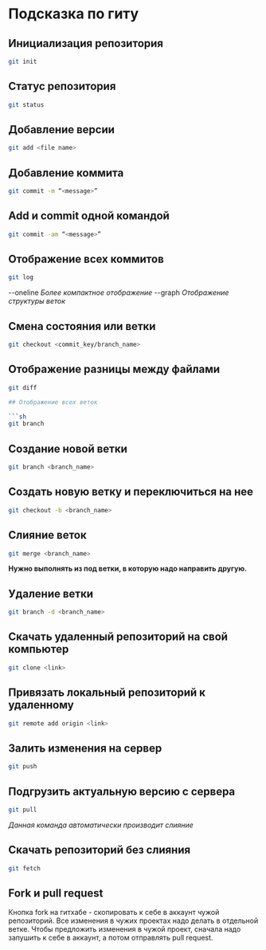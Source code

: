 # Подсказка по гиту

## Инициализация репозитория

```sh
git init
```

## Статус репозитория

```sh
git status
```

## Добавление версии

```sh
git add <file name> 
```

## Добавление коммита

```sh
git commit -m “<message>”
```

## Add и commit одной командой

```sh
git commit -am “<message>” 
```

## Отображение всех коммитов

```sh
git log
```
--oneline *Более компактное отображение*
--graph *Отображение структуры веток*

## Смена состояния или ветки

```sh
git checkout <commit_key/branch_name>
```

## Отображение разницы между файлами

```sh
git diff

## Отображение всех веток

```sh
git branch
```

## Создание новой ветки

```sh
git branch <branch_name>
```

## Создать новую ветку и переключиться на нее

```sh
git checkout -b <branch_name>
```

## Слияние веток

```sh
git merge <branch_name>
```
**Нужно выполнять из под ветки, в которую надо направить другую.**

## Удаление ветки

```sh
git branch -d <branch_name>
```

## Скачать удаленный репозиторий на свой компьютер

```sh
git clone <link>
```

## Привязать локальный репозиторий к удаленному

```sh
git remote add origin <link>
```

## Залить изменения на сервер

```sh
git push
```

## Подгрузить актуальную версию с сервера

```sh
git pull
```
*Данная команда автоматически производит слияние*

## Скачать репозиторий без слияния

```sh
git fetch
```

## Fork и pull request

Кнопка fork на гитхабе - скопировать к себе в аккаунт чужой репозиторий.
Все изменения в чужих проектах надо делать в отдельной ветке.
Чтобы предложить изменения в чужой проект, сначала надо запушить к себе в аккаунт, а потом отправлять pull request.

